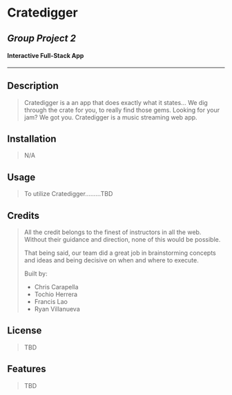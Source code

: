 # Cratedigger
## ***Group Project 2***
#### Interactive Full-Stack App

- - - - 

## Description
> Cratedigger is a an app that does exactly what it states... We dig through the crate for you, to really find those gems. Looking for your jam? We got you. Cratedigger is a music streaming web app.

## Installation
> N/A

## Usage
> To utilize Cratedigger.........TBD

## Credits
> All the credit belongs to the finest of instructors in all the web. Without their guidance and direction, none of this would be possible. 
>
> That being said, our team did a great job in brainstorming concepts and ideas and being decisive on when and where to execute.
>
> Built by:
> * Chris Carapella
> * Tochio Herrera
> * Francis Lao
> * Ryan Villanueva

## License
> TBD

## Features
> TBD

